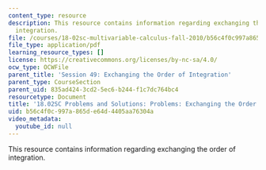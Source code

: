 ```yaml
---
content_type: resource
description: This resource contains information regarding exchanging the order of
  integration.
file: /courses/18-02sc-multivariable-calculus-fall-2010/b56c4f0c997a865de64d4405aa76304a_MIT18_02SC_pb_49_comb.pdf
file_type: application/pdf
learning_resource_types: []
license: https://creativecommons.org/licenses/by-nc-sa/4.0/
ocw_type: OCWFile
parent_title: 'Session 49: Exchanging the Order of Integration'
parent_type: CourseSection
parent_uid: 835ad424-3cd2-5ec6-b244-f1c7dc764bc4
resourcetype: Document
title: '18.02SC Problems and Solutions: Problems: Exchanging the Order of Integration'
uid: b56c4f0c-997a-865d-e64d-4405aa76304a
video_metadata:
  youtube_id: null
---
```

This resource contains information regarding exchanging the order of integration.